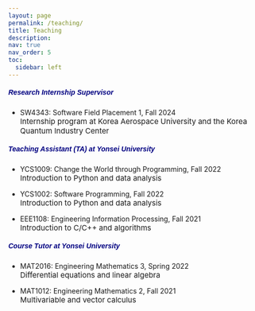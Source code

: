 ```yaml
---
layout: page
permalink: /teaching/
title: Teaching
description:
nav: true
nav_order: 5
toc:
  sidebar: left
---
```


##### **<span style="color:navy; font-family: Gill Sans, sans-serif;">Research Internship Supervisor</span>**
- SW4343: Software Field Placement 1, Fall 2024<br>
<span style="font-size: 15px;">Internship program at Korea Aerospace University and the Korea Quantum Industry Center</span><br>
  
##### **<span style="color:navy; font-family: Gill Sans, sans-serif;">Teaching Assistant (TA) at Yonsei University</span>**
- YCS1009: Change the World through Programming, Fall 2022<br>
<span style="font-size: 15px;">Introduction to Python and data analysis</span><br>

- YCS1002: Software Programming, Fall 2022<br>
<span style="font-size: 15px;">Introduction to Python and data analysis</span><br>

- EEE1108: Engineering Information Processing, Fall 2021<br>
<span style="font-size: 15px;">Introduction to C/C++ and algorithms</span><br>

##### **<span style="color:navy; font-family: Gill Sans, sans-serif;">Course Tutor at Yonsei University</span>**
- MAT2016: Engineering Mathematics 3, Spring 2022<br>
<span style="font-size: 15px;">Differential equations and linear algebra</span><br>

- MAT1012: Engineering Mathematics 2, Fall 2021<br>
<span style="font-size: 15px;">Multivariable and vector calculus</span><br>